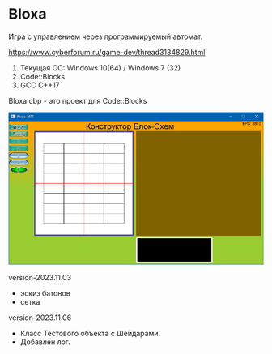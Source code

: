 # Bloxa
 Игра c управлением через программируемый автомат.

 https://www.cyberforum.ru/game-dev/thread3134829.html
 
 1. Текущая ОС: Windows 10(64) / Windows 7 (32)
 2. Code::Blocks
 3. GCC C++17
 
 Bloxa.cbp - это проект для Code::Blocks
 
 ![Screenshot in game 1](screenshorts/ver-2023.11.03.jpg)
 
 version-2023.11.03
 - эскиз батонов
 - сетка

 version-2023.11.06
 - Класс Тестового объекта с Шейдарами.
 - Добавлен лог.